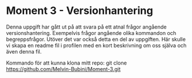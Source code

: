 # Moment 3 - Versionhantering
Denna uppgift har gått ut på att svara på ett atnal frågor angående versionshantering. Exempelvis frågor angående olika kommandon och begreppsfrågor. 
Utöver det var också detta en del av uppgiften. Här skulle vi skapa en readme fil i profilen med en kort beskrivning om oss själva och även denna fil. 

Kommando för att kunna klona mitt repo: git clone https://github.com/Melvin-Bubini/Moment-3.git
